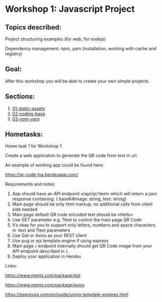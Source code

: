 # Workshop 1: Javascript Project

## Topics described:

Project structuring examples (for web, for nodejs)

Dependency management: npm, yarn (installation, working with cache and registry)

## Goal:

After this workshop you will be able to create your own simple projects.

## Sections:

1. [01-static-assets](01-static-assets/01-static-assets.md)
2. [02-nodejs-base](02-nodejs-base/02-nodejs-base.md)
3. [03-npm-yarn](03-npm-yarn/03-npm-yarn.md)

## Hometasks:

Home task 1 for Workshop 1:	

Create a web application to generate the QR code from text in url.

An example of working app could be found here:

https://qr-code-lva.herokuapp.com/ 

Requirements and notes:

1. App should have an API endpoint «/api/qr/:text» which will return a json response containing: { base64Image: string, text: string}
2. Main page should be only html markup, no additional calls from client side needed
3. Main page default QR code encoded text should be «Hello»
4. Use GET parameter e.g. ?text  to control the main page QR Code
5. It’s okay for you to support only letters, numbers and space characters in :text and ?text  parameters
6. Use Got or Axios as your REST client
7. Use pug or ejs template engine if using express
8. Main page `/` endpoint internally should get QR Code
image from your API endpoint described in `1.`
9. Deploy your application in Heroku

Links:

https://www.npmjs.com/package/got

https://www.npmjs.com/package/axios

https://expressjs.com/en/guide/using-template-engines.html